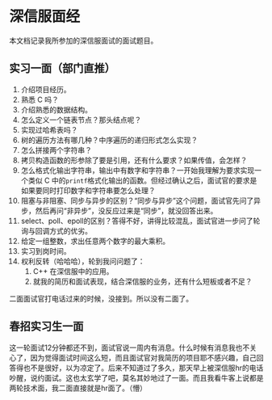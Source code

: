 # 深信服面经

本文档记录我所参加的深信服面试的面试题目。

## 实习一面（部门直推）

1. 介绍项目经历。
2. 熟悉 C 吗？
3. 介绍熟悉的数据结构。
4. 怎么定义一个链表节点？那头结点呢？
5. 实现过哈希表吗？
6. 树的遍历方法有哪几种？中序遍历的递归形式怎么实现？
7. 怎么拼接两个字符串？
8. 拷贝构造函数的形参除了要是引用，还有什么要求？如果传值，会怎样？
9. 怎么格式化输出字符串，输出中有数字和字符串？一开始我理解为要求实现一个类似 C 中的`printf`格式化输出的函数。但经过确认之后，面试官的要求是如果要同时打印数字和字符串要怎么处理？
10. 阻塞与非阻塞、同步与异步的区别？“同步与异步”这个问题，面试官先问了异步，然后再问“非异步”，没反应过来是“同步”，就没回答出来。
11. select、poll、epoll的区别？答得不好，讲得比较混乱，面试官进一步问了轮询与回调方式的优劣。
12. 给定一组整数，求出任意两个数字的最大乘积。
13. 实习到岗时间。
14. 权利反转（哈哈哈），轮到我问问题了：
    1. C++ 在深信服中的应用。
    2. 就我的简历和面试表现，结合深信服的业务，还有什么短板或者不足？

二面面试官打电话过来的时候，没接到。所以没有二面了。

## 春招实习生一面

这一轮面试12分钟都还不到，面试官说一周内有消息。什么时候有消息我也不关心了，因为觉得面试时间这么短，而且面试官对我简历的项目耶不感兴趣，自己回答得也不是很好，以为凉定了。后来不知道过了多久，那天早上被深信服hr的电话吵醒，说约面试。这也太玄学了吧，莫名其妙地过了一面。而且我看牛客上说都是两轮技术面，我二面直接就是hr面了。（懵）